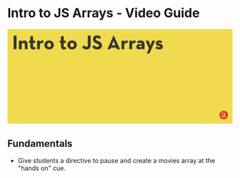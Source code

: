 # Intro to JS Arrays - Video Guide

![Hero image](../assets/hero.png)

## Fundamentals

- Give students a directive to pause and create a movies array at the "hands on" cue. 